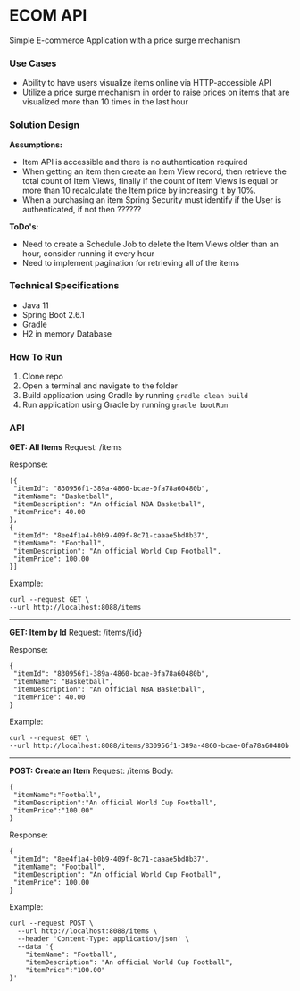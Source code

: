 # ECOM API
Simple E-commerce Application with a price surge mechanism


### Use Cases
- Ability to have users visualize items online via HTTP-accessible API
- Utilize a price surge mechanism in order to raise prices on items that are visualized more than 10 times in the last hour


### Solution Design

**Assumptions:**
- Item API is accessible and there is no authentication required
- When getting an item then create an Item View record, then retrieve the total count of Item Views, finally
if the count of Item Views is equal or more than 10 recalculate the Item price by increasing it by 10%.
- When a purchasing an item Spring Security must identify if the User is authenticated, if not then ??????


**ToDo's:**
- Need to create a Schedule Job to delete the Item Views older than an hour, consider running it every hour
- Need to implement pagination for retrieving all of the items


### Technical Specifications
- Java 11
- Spring Boot 2.6.1
- Gradle
- H2 in memory Database


### How To Run
1. Clone repo
2. Open a terminal and navigate to the folder
3. Build application using Gradle by running `gradle clean build`
4. Run application using Gradle by running `gradle bootRun`


### API

**GET: All Items**
Request: /items

Response:
```
[{
 "itemId": "830956f1-389a-4860-bcae-0fa78a60480b",
 "itemName": "Basketball",
 "itemDescription": "An official NBA Basketball",
 "itemPrice": 40.00
},
{
 "itemId": "8ee4f1a4-b0b9-409f-8c71-caaae5bd8b37",
 "itemName": "Football",
 "itemDescription": "An official World Cup Football",
 "itemPrice": 100.00
}]
```

Example:
```
curl --request GET \
--url http://localhost:8088/items
```

---

**GET: Item by Id**
Request: /items/{id}

Response:
```
{
 "itemId": "830956f1-389a-4860-bcae-0fa78a60480b",
 "itemName": "Basketball",
 "itemDescription": "An official NBA Basketball",
 "itemPrice": 40.00
}
```

Example:
```
curl --request GET \
--url http://localhost:8088/items/830956f1-389a-4860-bcae-0fa78a60480b
```

---

**POST: Create an Item**
Request: /items
Body:
```
{
 "itemName":"Football",
 "itemDescription":"An official World Cup Football",
 "itemPrice":"100.00"
}
```

Response:
```
{
 "itemId": "8ee4f1a4-b0b9-409f-8c71-caaae5bd8b37",
 "itemName": "Football",
 "itemDescription": "An official World Cup Football",
 "itemPrice": 100.00
}
```

Example:
```
curl --request POST \
  --url http://localhost:8088/items \
  --header 'Content-Type: application/json' \
  --data '{
 	"itemName": "Football",
 	"itemDescription": "An official World Cup Football",
	"itemPrice":"100.00"
}'
```